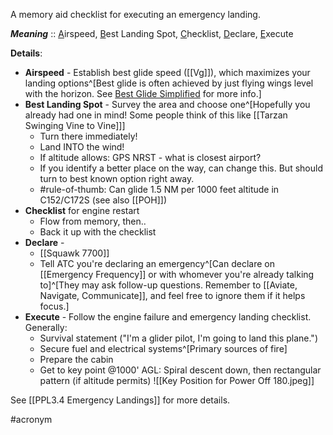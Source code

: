 A memory aid checklist for executing an emergency landing.

***Meaning*** :: <u>A</u>irspeed, <u>B</u>est Landing Spot, <u>C</u>hecklist, <u>D</u>eclare, <u>E</u>xecute

**Details**: 
- **Airspeed** - Establish best glide speed ([[Vg]]), which maximizes your landing options^[Best glide is often achieved by just flying wings level with the horizon. See [Best Glide Simplified](https://pilotworkshop.com/tips/best-glide-simplified/) for more info.]
- **Best Landing Spot** - Survey the area and choose one^[Hopefully you already had one in mind! Some people think of this like [[Tarzan Swinging Vine to Vine]]]
	- Turn there immediately!
	- Land INTO the wind!
	- If altitude allows: GPS NRST - what is closest airport?
	- If you identify a better place on the way, can change this. But should turn to best known option right away.
	- #rule-of-thumb: Can glide 1.5 NM per 1000 feet altitude in C152/C172S (see also [[POH]])
- **Checklist** for engine restart
	- Flow from memory, then..
	- Back it up with the checklist
- **Declare** - 
	- [[Squawk 7700]]
	- Tell ATC you're declaring an emergency^[Can declare on [[Emergency Frequency]] or with whomever you're already talking to]^[They may ask follow-up questions. Remember to [[Aviate, Navigate, Communicate]], and feel free to ignore them if it helps focus.]
- **Execute** - Follow the engine failure and emergency landing checklist. Generally:
	- Survival statement ("I'm a glider pilot, I'm going to land this plane.")
	- Secure fuel and electrical systems^[Primary sources of fire]
	- Prepare the cabin
	- Get to key point @1000' AGL: Spiral descent down, then rectangular pattern (if altitude permits) ![[Key Position for Power Off 180.jpeg]]

See [[PPL3.4 Emergency Landings]] for more details.

#acronym 